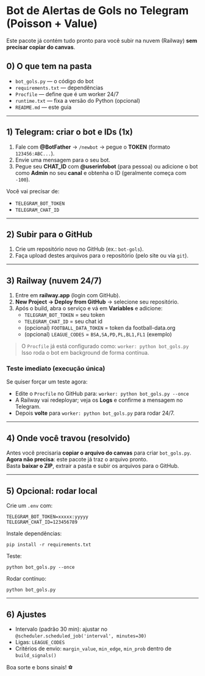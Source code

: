 # Bot de Alertas de Gols no Telegram (Poisson + Value)

Este pacote já contém tudo pronto para você subir na nuvem (Railway) **sem precisar copiar do canvas**.

## 0) O que tem na pasta
- `bot_gols.py` — o código do bot
- `requirements.txt` — dependências
- `Procfile` — define que é um worker 24/7
- `runtime.txt` — fixa a versão do Python (opcional)
- `README.md` — este guia

---

## 1) Telegram: criar o bot e IDs (1x)
1. Fale com **@BotFather** → `/newbot` → pegue o **TOKEN** (formato `123456:ABC...`).  
2. Envie uma mensagem para o seu bot.  
3. Pegue seu **CHAT_ID** com **@userinfobot** (para pessoa) ou adicione o bot como **Admin** no seu **canal** e obtenha o ID (geralmente começa com `-100`).

Você vai precisar de:
- `TELEGRAM_BOT_TOKEN`
- `TELEGRAM_CHAT_ID`

---

## 2) Subir para o GitHub
1. Crie um repositório novo no GitHub (ex.: `bot-gols`).  
2. Faça upload destes arquivos para o repositório (pelo site ou via `git`).

---

## 3) Railway (nuvem 24/7)
1. Entre em **railway.app** (login com GitHub).  
2. **New Project → Deploy from GitHub** → selecione seu repositório.  
3. Após o build, abra o serviço e vá em **Variables** e adicione:
   - `TELEGRAM_BOT_TOKEN` = seu token
   - `TELEGRAM_CHAT_ID` = seu chat id
   - (opcional) `FOOTBALL_DATA_TOKEN` = token da football-data.org
   - (opcional) `LEAGUE_CODES` = `BSA,SA,PD,PL,BL1,FL1` (exemplo)

> O `Procfile` já está configurado como: `worker: python bot_gols.py`  
> Isso roda o bot em background de forma contínua.

### Teste imediato (execução única)
Se quiser forçar um teste agora:  
- Edite o `Procfile` no GitHub para: `worker: python bot_gols.py --once`  
- A Railway vai redeployar; veja os **Logs** e confirme a mensagem no Telegram.  
- Depois **volte** para `worker: python bot_gols.py` para rodar 24/7.

---

## 4) Onde você travou (resolvido)
Antes você precisaria **copiar o arquivo do canvas** para criar `bot_gols.py`.  
**Agora não precisa**: este pacote já traz o arquivo pronto.  
Basta **baixar o ZIP**, extrair a pasta e subir os arquivos para o GitHub.

---

## 5) Opcional: rodar local
Crie um `.env` com:
```
TELEGRAM_BOT_TOKEN=xxxxx:yyyyy
TELEGRAM_CHAT_ID=123456789
```
Instale dependências:
```
pip install -r requirements.txt
```
Teste:
```
python bot_gols.py --once
```
Rodar contínuo:
```
python bot_gols.py
```

---

## 6) Ajustes
- Intervalo (padrão 30 min): ajustar no `@scheduler.scheduled_job('interval', minutes=30)`
- Ligas: `LEAGUE_CODES`
- Critérios de envio: `margin_value`, `min_edge`, `min_prob` dentro de `build_signals()`

Boa sorte e bons sinais! ⚽️
